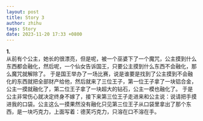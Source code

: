 ```yaml
---
layout: post
title: Story 3
author: zhihu
tags: Story
date: 2023-11-20 17:33 +0800
---
```


**1.**
<br>
从前有个公主，她长的很漂亮，但是呢，被一个巫婆下了一个魔咒，公主摸到什么东西都会融化，然后呢，一个仙女告诉国王，只要公主摸到什么东西不会融化，那么魔咒就解除了。
于是国王举办了一场比赛，说是谁要是找到了公主摸到不会融化的东西就把全部财产给他，然后就来了三位王子，第一位王子拿了一块铝合金，公主一摸就融化了，第二位王子拿了一块超大的钻石，公主一模也融化了。
于是公主非常伤心就决定终身不嫁了，接下来第三位王子走进来和公主说：说请把手摸进我的口袋。公主这么一摸果然没有融化只见第三位王子从口袋里拿出了那个东西，是一块巧克力，上面写着：德芙巧克力，只溶在口不溶在手。
